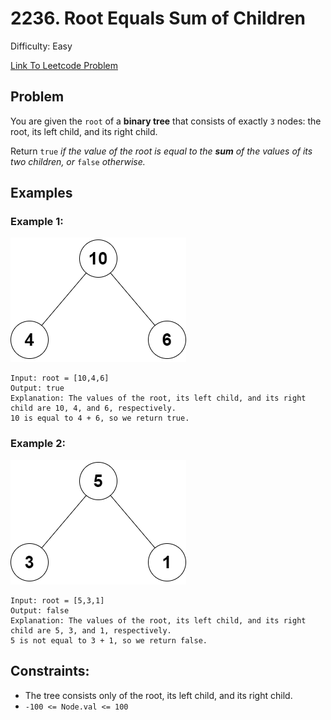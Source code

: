 # 2236. Root Equals Sum of Children
Difficulty: Easy

[Link To Leetcode Problem](https://leetcode.com/problems/root-equals-sum-of-children/)

## Problem
You are given the `root` of a **binary tree** that consists of exactly `3` nodes: the root, its left child, and its right child.

Return `true` *if the value of the root is equal to the **sum** of the values of its two children, or* `false` *otherwise.*

## Examples
### Example 1:
![example1](./example1.png)
```
Input: root = [10,4,6]
Output: true
Explanation: The values of the root, its left child, and its right child are 10, 4, and 6, respectively.
10 is equal to 4 + 6, so we return true.
```
### Example 2:
![example2](./example2.png)
```
Input: root = [5,3,1]
Output: false
Explanation: The values of the root, its left child, and its right child are 5, 3, and 1, respectively.
5 is not equal to 3 + 1, so we return false.
```

## Constraints:
- The tree consists only of the root, its left child, and its right child.
- `-100 <= Node.val <= 100`